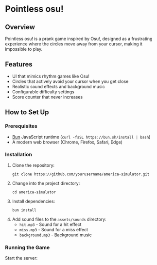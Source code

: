 # Pointless osu!

## Overview
Pointless osu! is a prank game inspired by Osu!, designed as a frustrating experience where the circles move away from your cursor, making it impossible to play.

## Features
- UI that mimics rhythm games like Osu!
- Circles that actively avoid your cursor when you get close
- Realistic sound effects and background music
- Configurable difficulty settings
- Score counter that never increases

## How to Set Up

### Prerequisites
- [Bun](https://bun.sh/) JavaScript runtime (`curl -fsSL https://bun.sh/install | bash`)
- A modern web browser (Chrome, Firefox, Safari, Edge)

### Installation
1. Clone the repository:
   ```
   git clone https://github.com/yourusername/america-simulator.git
   ```
2. Change into the project directory:
   ```
   cd america-simulator
   ```
3. Install dependencies:
   ```
   bun install
   ```
4. Add sound files to the `assets/sounds` directory:
   - `hit.mp3` - Sound for a hit effect
   - `miss.mp3` - Sound for a miss effect
   - `background.mp3` - Background music

### Running the Game
Start the server:

